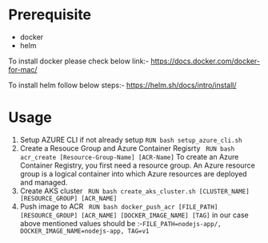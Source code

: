 # Prerequisite

* docker
* helm

To install docker please check below link:-
https://docs.docker.com/docker-for-mac/

To install helm follow below steps:-
https://helm.sh/docs/intro/install/


# Usage

1. Setup AZURE CLI if not already setup
``` RUN bash setup_azure_cli.sh ```
2. Create a Resouce Group and Azure Container Regisrty
``` RUN bash acr_create [Resource-Group-Name] [ACR-Name]```
To create an Azure Container Registry, you first need a resource group. An Azure resource group is a logical container into which Azure resources are deployed and managed.
3. Create AKS cluster
``` RUN bash create_aks_cluster.sh [CLUSTER_NAME] [RESOURCE_GROUP] [ACR_NAME]```
4. Push image to ACR
``` RUN bash docker_push_acr [FILE_PATH] [RESOURCE_GROUP] [ACR_NAME] [DOCKER_IMAGE_NAME] [TAG]```
in our case above mentioned values should be :-```FILE_PATH=nodejs-app/, DOCKER_IMAGE_NAME=nodejs-app, TAG=v1```
